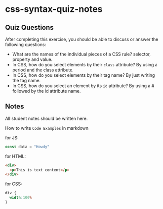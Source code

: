 # css-syntax-quiz-notes

## Quiz Questions

After completing this exercise, you should be able to discuss or answer the following questions:

- What are the names of the individual pieces of a CSS rule?
selector, property and value.
- In CSS, how do you select elements by their `class` attribute?
By using a period and the class attribute.
- In CSS, how do you select elements by their tag name?
By just writing the tag name.
- In CSS, how do you select an element by its `id` attribute?
By using a # followed by the id attribute name.

## Notes

All student notes should be written here.


How to write `Code Examples` in markdown

for JS:
```javascript
const data = "Howdy"
```

for HTML:
```html
<div>
  <p>This is text content</p>
</div>
```

for CSS:
```css
div {
  width:100%
}
```
